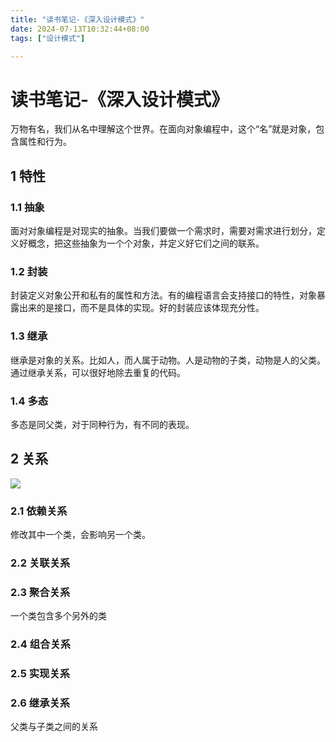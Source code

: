 ```yaml
---
title: "读书笔记-《深入设计模式》"
date: 2024-07-13T10:32:44+08:00
tags: ["设计模式"]

---
```



# 读书笔记-《深入设计模式》

万物有名，我们从名中理解这个世界。在面向对象编程中，这个“名”就是对象，包含属性和行为。 

## 1 特性

### 1.1 抽象
面对对象编程是对现实的抽象。当我们要做一个需求时，需要对需求进行划分，定义好概念，把这些抽象为一个个对象，并定义好它们之间的联系。

### 1.2 封装
封装定义对象公开和私有的属性和方法。有的编程语言会支持接口的特性，对象暴露出来的是接口，而不是具体的实现。好的封装应该体现充分性。

### 1.3 继承

继承是对象的关系。比如人，而人属于动物。人是动物的子类，动物是人的父类。通过继承关系，可以很好地除去重复的代码。

### 1.4 多态

多态是同父类，对于同种行为，有不同的表现。

## 2 关系

![](/images/design_pattern_1.png)

### 2.1 依赖关系
修改其中一个类，会影响另一个类。
### 2.2 关联关系
### 2.3 聚合关系
一个类包含多个另外的类
### 2.4 组合关系

### 2.5 实现关系

### 2.6 继承关系
父类与子类之间的关系
